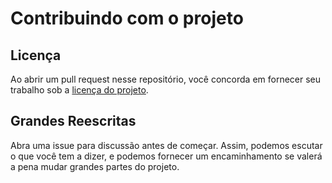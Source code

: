# Contribuindo com o projeto


## Licença

Ao abrir um pull request nesse repositório, você concorda em fornecer seu trabalho sob a [licença do projeto](LICENSE).



## Grandes Reescritas

Abra uma issue para discussão antes de começar. Assim, podemos escutar o que você tem a dizer, e podemos fornecer  um encaminhamento se valerá a pena mudar grandes partes do projeto.

